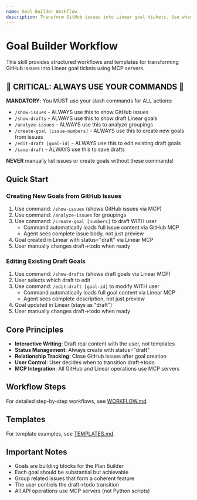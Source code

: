 ```yaml
---
name: Goal Builder Workflow
description: Transform GitHub issues into Linear goal tickets. Use when organizing issues, creating goals, managing GitHub to Linear workflow, or when user mentions issue management.
---
```


# Goal Builder Workflow

This skill provides structured workflows and templates for transforming GitHub issues into Linear goal tickets using MCP servers.

## 🔴 CRITICAL: ALWAYS USE YOUR COMMANDS 🔴

**MANDATORY**: You MUST use your slash commands for ALL actions:
- `/show-issues` - ALWAYS use this to show GitHub issues
- `/show-drafts` - ALWAYS use this to show draft Linear goals
- `/analyze-issues` - ALWAYS use this to analyze groupings
- `/create-goal [issue-numbers]` - ALWAYS use this to create new goals from issues
- `/edit-draft [goal-id]` - ALWAYS use this to edit existing draft goals
- `/save-draft` - ALWAYS use this to save drafts

**NEVER** manually list issues or create goals without these commands!

## Quick Start

### Creating New Goals from GitHub Issues

1. Use command: `/show-issues` (shows GitHub issues via MCP)
2. Use command: `/analyze-issues` for groupings
3. Use command: `/create-goal [numbers]` to draft WITH user
   - Command automatically loads full issue content via GitHub MCP
   - Agent sees complete issue body, not just preview
4. Goal created in Linear with status="draft" via Linear MCP
5. User manually changes draft→todo when ready

### Editing Existing Draft Goals

1. Use command: `/show-drafts` (shows draft goals via Linear MCP)
2. User selects which draft to edit
3. Use command: `/edit-draft [goal-id]` to modify WITH user
   - Command automatically loads full goal content via Linear MCP
   - Agent sees complete description, not just preview
4. Goal updated in Linear (stays as "draft")
5. User manually changes draft→todo when ready

## Core Principles

- **Interactive Writing**: Draft real content with the user, not templates
- **Status Management**: Always create with status="draft"
- **Relationship Tracking**: Close GitHub issues after goal creation
- **User Control**: User decides when to transition draft→todo
- **MCP Integration**: All GitHub and Linear operations use MCP servers

## Workflow Steps

For detailed step-by-step workflows, see [WORKFLOW.md](WORKFLOW.md).

## Templates

For template examples, see [TEMPLATES.md](TEMPLATES.md).

## Important Notes

- Goals are building blocks for the Plan Builder
- Each goal should be substantial but achievable
- Group related issues that form a coherent feature
- The user controls the draft→todo transition
- All API operations use MCP servers (not Python scripts)
